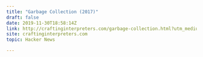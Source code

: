 ```yaml
---
title: "Garbage Collection (2017)"
draft: false
date: 2019-11-30T18:58:14Z
link: http://craftinginterpreters.com/garbage-collection.html?utm_medium=RSS&utm_source=hune
site: craftinginterpreters.com
topic: Hacker News  

---
```

